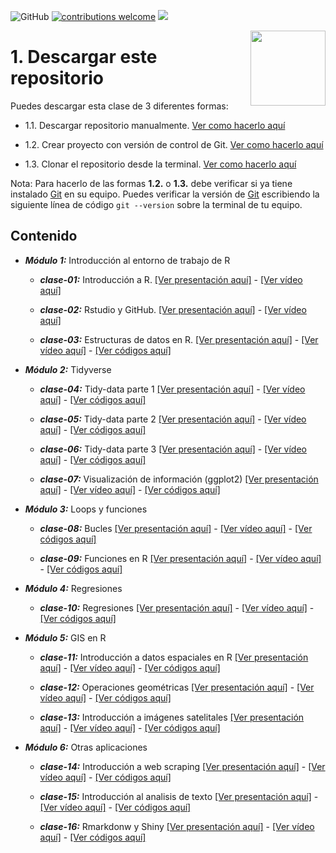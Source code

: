 ![GitHub](https://img.shields.io/github/license/taller-R/taller_r-202102) [![contributions welcome](https://img.shields.io/badge/contributions-welcome-brightgreen.svg?style=flat)](https://github.com/taller-R/taller_r-202102/issues) ![](https://img.shields.io/github/followers/taller-R?style=social)

<img src="https://avatars0.githubusercontent.com/u/69440432?s=400&u=96b3e58c713578b563d5c3d3c259f34965ac8e33&v=4" align="right" width=120 height=120 alt="" />

# 1. Descargar este repositorio

Puedes descargar esta clase de 3 diferentes formas:

- 1.1. Descargar repositorio manualmente. [Ver como hacerlo aquí](https://raw.githubusercontent.com/taller-R/clase_1/master/help/pics/download.gif)

- 1.2. Crear proyecto con versión de control de Git. [Ver como hacerlo aquí](https://raw.githubusercontent.com/taller-R/clase_1/master/help/pics/crear_proyecto.gif)

- 1.3. Clonar el repositorio desde la terminal. [Ver como hacerlo aquí](https://github.com/taller-R/Clase_1/blob/master/help/pics/terminal.gif)

Nota: Para hacerlo de las formas **1.2.** o **1.3.** debe verificar si ya tiene instalado [Git](https://git-scm.com/downloads) en su equipo. Puedes verificar la versión de [Git](https://git-scm.com/downloads) escribiendo la siguiente línea de código `git --version` sobre la terminal de tu equipo.

## Contenido

* ***Módulo 1:*** Introducción al entorno de trabajo de R

  + ***clase-01:*** Introducción a R. [[Ver presentación aquí]](https://lectures-r.gitlab.io/lecture_1/#/) - [[Ver vídeo aquí]](https://uniandes.sharepoint.com/sites/Section_20212029291/Documentos%20compartidos/General/Recordings/Clase%201-20210811_170740-Grabaci%C3%B3n%20de%20la%20reuni%C3%B3n.mp4?web=1)

  + ***clase-02:*** Rstudio y GitHub. [[Ver presentación aquí]](https://lectures-r.gitlab.io/lecture_2/#/) - [[Ver vídeo aquí]]()
  
  + ***clase-03:*** Estructuras de datos en R. [[Ver presentación aquí]](https://lectures-r.gitlab.io/lecture_3/#/) - [[Ver vídeo aquí]]() - [[Ver códigos aquí]](https://github.com/taller-R/data_r/tree/master/data_3)
  
* ***Módulo 2:*** Tidyverse

  + ***clase-04:*** Tidy-data parte 1 [[Ver presentación aquí]](https://lectures-r.gitlab.io/lecture_4/#/) - [[Ver vídeo aquí]]() - [[Ver códigos aquí]](https://github.com/taller-R/data_r/tree/master/data_4)

  + ***clase-05:*** Tidy-data parte 2 [[Ver presentación aquí]](https://lectures-r.gitlab.io/lecture_5/#/) - [[Ver vídeo aquí]]() - [[Ver códigos aquí]](https://github.com/taller-R/data_r/tree/master/data_5)

  + ***clase-06:*** Tidy-data parte 3 [[Ver presentación aquí]](https://lectures-r.gitlab.io/lecture_6/#/) - [[Ver vídeo aquí]]() - [[Ver códigos aquí]](https://github.com/taller-R/data_r/tree/master/data_6)

  + ***clase-07:*** Visualización de información (ggplot2) [[Ver presentación aquí]](https://lectures-r.gitlab.io/lecture_7/#/) - [[Ver vídeo aquí]]() - [[Ver códigos aquí]](https://github.com/taller-R/data_r/tree/master/data_7)

* ***Módulo 3:*** Loops y funciones

  + ***clase-08:*** Bucles [[Ver presentación aquí]](https://lectures-r.gitlab.io/lecture_8/#/) - [[Ver vídeo aquí]]() - [[Ver códigos aquí]](https://github.com/taller-R/data_r/tree/master/data_8)
  
  + ***clase-09:*** Funciones en R [[Ver presentación aquí]](https://lectures-r.gitlab.io/lecture_9/#/) - [[Ver vídeo aquí]]() - [[Ver códigos aquí]](https://github.com/taller-R/data_r/tree/master/data_9)

* ***Módulo 4:***  Regresiones
     
  + ***clase-10:*** Regresiones [[Ver presentación aquí]](https://lectures-r.gitlab.io/lecture_10/#/) - [[Ver vídeo aquí]]() - [[Ver códigos aquí]](https://github.com/taller-R/data_r/tree/master/data_10)
  
* ***Módulo 5:*** GIS en R 
    
  + ***clase-11:*** Introducción a datos espaciales en R [[Ver presentación aquí]](https://lectures-r.gitlab.io/lecture_11/#/) - [[Ver vídeo aquí]]() - [[Ver códigos aquí]](https://github.com/taller-R/data_r/tree/master/data_11)

  + ***clase-12:*** Operaciones geométricas [[Ver presentación aquí]](https://lectures-r.gitlab.io/lecture_12/#/) - [[Ver vídeo aquí]]() - [[Ver códigos aquí]](https://github.com/taller-R/data_r/tree/master/data_12)
  
  + ***clase-13:*** Introducción a imágenes satelitales [[Ver presentación aquí]](https://lectures-r.gitlab.io/lecture_13/#/) - [[Ver vídeo aquí]]() - [[Ver códigos aquí]](https://github.com/taller-R/data_r/tree/master/data_13)
  
* ***Módulo 6:*** Otras aplicaciones
   
  + ***clase-14:*** Introducción a web scraping [[Ver presentación aquí]](https://lectures-r.gitlab.io/lecture_14/#/) - [[Ver vídeo aquí]]() - [[Ver códigos aquí]](https://github.com/taller-R/data_r/tree/master/data_14)

  + ***clase-15:*** Introducción al analisis de texto [[Ver presentación aquí]](https://lectures-r.gitlab.io/lecture_15/#/) - [[Ver vídeo aquí]]() - [[Ver códigos aquí]](https://github.com/taller-R/data_r/tree/master/data_15)
  
  + ***clase-16:*** Rmarkdonw y Shiny [[Ver presentación aquí]](https://lectures-r.gitlab.io/lecture_16/#/) - [[Ver vídeo aquí]]() - [[Ver códigos aquí]](https://github.com/taller-R/data_r/tree/master/data_16)
  
  
